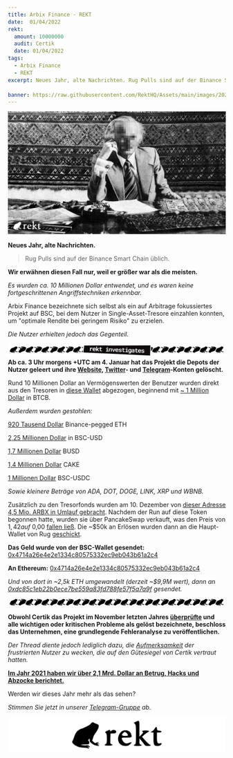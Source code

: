 ```yaml
---
title: Arbix Finance - REKT
date:  01/04/2022
rekt:
  amount: 10000000
  audit: Certik
  date: 01/04/2022
tags:
  - Arbix Finance
  - REKT
excerpt: Neues Jahr, alte Nachrichten. Rug Pulls sind auf der Binance Smart Chain üblich; wir erwähnen diesen Fall nur, weil er größer war als die meisten. Es wurden ca. 10 Millionen Dollar entwendet, und es waren keine fortgeschrittenen Angriffstechniken erkennbar.

banner: https://raw.githubusercontent.com/RektHQ/Assets/main/images/2022/01/arbix-header.png
---
```

![](https://raw.githubusercontent.com/RektHQ/Assets/main/images/2022/01/arbix-header.png)

**Neues Jahr, alte Nachrichten.**

>Rug Pulls sind auf der Binance Smart Chain üblich.

**Wir erwähnen diesen Fall nur, weil er größer war als die meisten.**

_Es wurden ca. 10 Millionen Dollar entwendet, und es waren keine fortgeschrittenen Angriffstechniken erkennbar._

Arbix Finance bezeichnete sich selbst als ein auf Arbitrage fokussiertes Projekt auf BSC, bei dem Nutzer in Single-Asset-Tresore einzahlen konnten, um "optimale Rendite bei geringem Risiko" zu erzielen.

_Die Nutzer erhielten jedoch das Gegenteil._

![](https://raw.githubusercontent.com/RektHQ/Assets/main/images/2021/09/rekt-investigates-linebreak.png)
**Ab ca. 3 Uhr morgens +UTC am 4. Januar hat das Projekt die Depots der Nutzer geleert und ihre [Website](http://www.arbix.finance/), [Twitter](https://twitter.com/ArbixFinance)- und [Telegram](https://t.me/ArbixFinance)-Konten gelöscht.**

Rund 10 Millionen Dollar an Vermögenswerten der Benutzer wurden direkt aus den Tresoren in [diese Wallet](https://bscscan.com/address/0x4714a26e4e2e1334c80575332ec9eb043b61a2c4) abgezogen, beginnend mit [~ 1 Million Dollar](https://bscscan.com/tx/0xfbba507c8e90a264d5e77e5db854f5697572da1681f3647d4fa4381f7ef825b9) in BTCB.

_Außerdem wurden gestohlen:_ 

[920 Tausend Dollar](https://bscscan.com/tx/0x55d17937c5ff918a9314dd96d75ce770c9d8a06f119fbbe28359387a1c69ec39) Binance-pegged ETH

[2,25 Millionen Dollar](https://bscscan.com/tx/0xb5682534481ffd22db6ba777051049e2c9805d6bd04733772915e84f8a32a5a5) in BSC-USD

[1,7 Millionen Dollar](https://bscscan.com/tx/0x79f40c432499301f8aa2d9fdddc0d451655f1ec6be6b97e425ef29130bb6f954) BUSD

[1,4 Millionen Dollar](https://bscscan.com/tx/0x5fac3ef218e76a7bbfa38284df91a0baad4bf5ef068ecc2045feac4238356aa0) CAKE

[1 Millionen Dollar](https://bscscan.com/tx/0x91981907416ab908ec4134f12204a837b5207fb6fe31c7a7e93a5df503a25b6b) BSC-USDC

_Sowie kleinere Beträge von ADA, DOT, DOGE, LINK, XRP und WBNB._

Zusätzlich zu den Tresorfonds wurden am 10. Dezember von [dieser Adresse](https://bscscan.com/address/0x161262d172699cf0a5e09b6cdfa5fee7f32c183d) [4,5 Mio. ARBX in Umlauf gebracht](https://bscscan.com/tx/0x4707d30a8d8152eebad1cdcae1d93af24cb9a344b447412ee1d65638b5c3db6f). Nachdem der Run auf diese Token begonnen hatte, wurden sie über PancakeSwap verkauft, was den Preis von $1,42 auf ~$0,00 [fallen ließ](https://www.coingecko.com/en/coins/arbix-finance). Die ~$50k an Erlösen wurden dann an die Haupt-Wallet von Rug [geschickt](https://bscscan.com/tx/0xb86dc583850e8497f1b721c70403da160c0f504a5fac1e74bbeaf3125e235ec9).

**Das Geld wurde von der BSC-Wallet gesendet:** [0x4714a26e4e2e1334c80575332ec9eb043b61a2c4](https://bscscan.com/address/0x4714a26e4e2e1334c80575332ec9eb043b61a2c4)

**An Ethereum:** [0x4714a26e4e2e1334c80575332ec9eb043b61a2c4](https://etherscan.io/address/0x4714a26e4e2e1334c80575332ec9eb043b61a2c4)

_Und von dort in ~2,5k ETH umgewandelt (derzeit ~$9,9M wert), dann an [0xdc85c1eb22b0ece7be559a83fd788fe57f5a7a9f](https://etherscan.io/address/0x4714a26e4e2e1334c80575332ec9eb043b61a2c4) gesendet._

![](https://raw.githubusercontent.com/RektHQ/Assets/main/images/2021/03/rekt-linebreak.png) 

**Obwohl Certik das Projekt im November letzten Jahres [überprüfte](https://www.certik.com/projects/arbix) und alle wichtigen oder kritischen Probleme als gelöst bezeichnete, beschloss das Unternehmen, eine grundlegende Fehleranalyse zu veröffentlichen.**

_Der Thread diente jedoch lediglich dazu, die [Aufmerksamkeit](https://twitter.com/lookfirst/status/1478182289599127552) der frustrierten Nutzer zu wecken, die auf den Gütesiegel von Certik vertraut hatten._

**[Im Jahr 2021 haben wir über 2,1 Mrd. Dollar an Betrug, Hacks und Abzocke berichtet.](https://twitter.com/RektHQ/status/1476902345896308744?s=20)**

Werden wir dieses Jahr mehr als das sehen?

_Stimmen Sie jetzt in unserer [Telegram-Gruppe](https://t.me/Rekt_HQ) ab._

![](https://raw.githubusercontent.com/RektHQ/Assets/main/images/2021/08/rekt-outline-conc.png)





